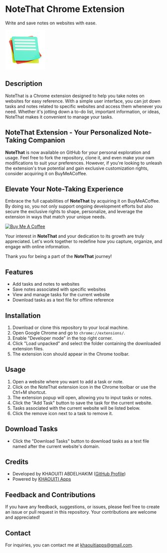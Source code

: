 # NoteThat Chrome Extension

Write and save notes on websites with ease.

![NoteThat Logo](images/icon128.png)

## Description

NoteThat is a Chrome extension designed to help you take notes on websites for easy reference. With a simple user interface, you can jot down tasks and notes related to specific websites and access them whenever you need. Whether it's jotting down a to-do list, important information, or ideas, NoteThat makes it convenient to manage your tasks.

## NoteThat Extension - Your Personalized Note-Taking Companion

**NoteThat** is now available on GitHub for your personal exploration and usage. Feel free to fork the repository, clone it, and even make your own modifications to suit your preferences. However, if you're looking to unleash the extension's true potential and gain exclusive customization rights, consider acquiring it on BuyMeACoffee.

## Elevate Your Note-Taking Experience

Embrace the full capabilities of **NoteThat** by acquiring it on BuyMeACoffee. By doing so, you not only support ongoing development efforts but also secure the exclusive rights to shape, personalize, and leverage the extension in ways that match your unique needs.

[![Buy Me A Coffee](https://img.buymeacoffee.com/button-api/?text=Buy%20me%20a%20coffee&emoji=&slug=your-coffee-link&button_colour=FFDD00&font_colour=000000&font_family=Cookie&outline_colour=000000&coffee_colour=ffffff)](https://www.buymeacoffee.com/kh.abdelhakim/e/161299)

Your interest in **NoteThat** and your dedication to its growth are truly appreciated. Let's work together to redefine how you capture, organize, and engage with online information.

Thank you for being a part of the **NoteThat** journey!

## Features

- Add tasks and notes to websites
- Save notes associated with specific websites
- View and manage tasks for the current website
- Download tasks as a text file for offline reference

## Installation

1. Download or clone this repository to your local machine.
2. Open Google Chrome and go to `chrome://extensions/`.
3. Enable "Developer mode" in the top right corner.
4. Click "Load unpacked" and select the folder containing the downloaded extension files.
5. The extension icon should appear in the Chrome toolbar.

## Usage

1. Open a website where you want to add a task or note.
2. Click on the NoteThat extension icon in the Chrome toolbar or use the Ctrl+M shortcut.
3. The extension popup will open, allowing you to input tasks or notes.
4. Click the "Add Task" button to save the task for the current website.
5. Tasks associated with the current website will be listed below.
6. Click the remove icon next to a task to remove it.

## Download Tasks

- Click the "Download Tasks" button to download tasks as a text file named after the current website's domain.

## Credits

- Developed by KHAOUITI ABDELHAKIM ([GitHub Profile](https://github.com/khaouitiabdelhakim))
- Powered by [KHAOUITI Apps](https://khaouitiapps.web.app/)

## Feedback and Contributions

If you have any feedback, suggestions, or issues, please feel free to create an issue or pull request in this repository. Your contributions are welcome and appreciated!

## Contact

For inquiries, you can contact me at [khaouitiapps@gmail.com](mailto:khaouitiapps@gmail.com).


